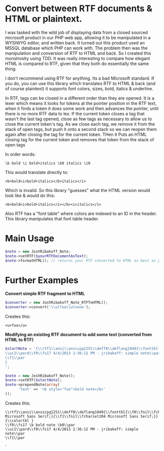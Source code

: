 Convert between RTF documents & HTML or plaintext.
=========================

I was tasked with the wild job of displaying data from a closed sourced microsoft product in our PHP web app, allowing it to be manipulated in a WYSIWYG editor, and written back. It turned out this product used an MSSQL database which PHP can work with. The problem then was the manipulation and conversion of RTF to HTML and back. So I created this monstrosity using TDD. It was really interesting to compare how elegant HTML is compared to RTF, given that they both do essentially the same thing.

I don't recommend using RTF for anything. Its a bad Microsoft standard. If you do, you can use this library which translates RTF to HTML & back (and of course plaintext) it supports font colors, sizes, bold, italics & underline.

In RTF, tags can be closed in a different order than they are opened.  It is a
 lexer which means it looks for tokens at the pointer position in the RTF text, when it finds a token it does some work
 and then advances the pointer, until there is no more RTF data to lex. If the current token closes a tag that wasn't the last tag opened, close as few tags as necessary to allow
      us to close the current token's tag. As we close each tag, we remove it from the stack of open tags, but push
      it onto a second stack so we can reopen them again after closing the tag for the current token. THen it Puts an HTML closing tag for the current token and removes that token from the stack of open tags

In order words:

```
\b bold \i bold+italics \b0 italics \i0
```

This would translate directly to:

```
<b>bold<i>bold+italics</b>italics</i>
```

Which is invalid. So this library "guesses" what the HTML version would look like & would do this:

```
<b>bold<i>bold+italics</i></b><i>italics</i>
```


Also RTF has a "font table" where colors are indexed to an ID in the header. This library manipulates that font table header.

Main Usage
======
```php
$note = new JoshRibakoff_Note;
$note->setRTF($yourRTFDocumentAsText);
$note->formatHTML(); // returns your RTF converted to HTML as best as possible.
```

Further Examples
======

**Convert simple RTF fragment to HTML**
```php
$converter = new JoshRibakoff_Note_RTFToHTML();
$converter->convert('\\ulfoo\\ulnone');
```
Creates this:
```
<u>foo</u>
```

**Modifying an existing RTF document to add some text (converted from HTML to RTF)**
```php
$startNote = '{\\rtf1\\ansi\\ansicpg1251\\deff0\\deflang1049{\\fonttbl{\\f0\\fnil\\fcharset0 Microsoft Sans Serif;}{\\f1\\fnil\\fcharset204 Microsoft Sans Serif;}}
\\uc1\\pard\\f0\\fs17 4/4/2013 2:36:12 PM - jribakoff: simple note\\par
\\f1\\par
}
';

$note = new JoshRibakoff_Note();
$note->setRTF($startNote);
$note->prependNote(array(
      'text' => '<b style="foo">bold note</b>'
));
```

Creates this:
```
\\rtf1\\ansi\\ansicpg1251\\deff0\\deflang1049{\\fonttbl{\\f0\\fnil\\fcharset0 Microsoft Sans Serif;}{\\f1\\fnil\\fcharset204 Microsoft Sans Serif;}}
{\\colortbl }
\\f0\\fs17 \b bold note \b0\\par
\\uc1\\pard\\f0\\fs17 4/4/2013 2:36:12 PM - jribakoff: simple note\\par
\\f1\\par
```

`
